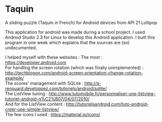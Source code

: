 # Taquin
A sliding puzzle (Taquin in French) for Android devices from API 21 Lollipop

This application for android was made during a school project. I used Android Studio 2.3 for Linux to develop this Android application. I built this program in one week which explains that the sources are (so) undocumented.

I helped myself with these websites :
The most : https://developer.android.com<br>
For handling the screen rotation (which was finally unimplemented) : http://techblogon.com/android-screen-orientation-change-rotation-example/<br>
The scores' management with SQLite : http://a-renouard.developpez.com/tutoriels/android/sqlite/<br>
The ListView tuning : http://www.tutomobile.fr/personnaliser-une-listview-tutoriel-android-n%C2%B07/04/07/2010/<br>
And for the ListView content : http://tutorielsandroid.com/tuto-android-creer-une-simple-listview/<br>
The few icons I used : https://material.io/icons/<br>
